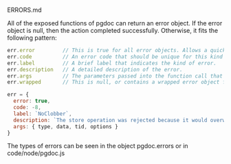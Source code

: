 ERRORS.md

All of the exposed functions of pgdoc can return an error object. If the error object is null, then the action completed successfully. Otherwise, it fits the following pattern:

``` js
err.error         // This is true for all error objects. Allows a quick check for functions that don't return separate objects.
err.code          // An error code that should be unique for this kind of pgdoc error.
err.label         // A brief label that indicates the kind of error.
err.description   // A detailed description of the error.
err.args          // The parameters passed into the function call that failed.
err.wrapped       // This is null, or contains a wrapped error object from another source.

err = {
  error: true,
  code: -8,
  label: `NoClobber`,
  description: `The store operation was rejected because it would overwrite existing data`,
  args: { type, data, tid, options }
}
```

The types of errors can be seen in the object pgdoc.errors or in code/node/pgdoc.js
